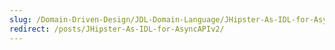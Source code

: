 ```yaml
---
slug: /Domain-Driven-Design/JDL-Domain-Language/JHipster-As-IDL-for-AsyncAPIv2/
redirect: /posts/JHipster-As-IDL-for-AsyncAPIv2/
---
```

